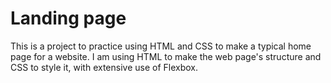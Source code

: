 # Landing page

This is a project to practice using HTML and CSS to make a typical home page for a website. I am using HTML to make the web page's structure and CSS to style it, with extensive use of Flexbox.

